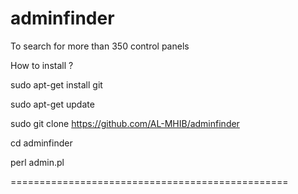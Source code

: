 # adminfinder

To search for more than 350 control panels

How to install ?

sudo apt-get install git

sudo apt-get update

sudo git clone https://github.com/AL-MHIB/adminfinder

cd adminfinder

perl admin.pl

================================================

